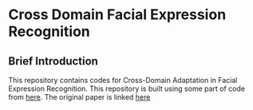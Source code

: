 #  Cross Domain Facial Expression Recognition
## Brief Introduction
This repository contains codes for Cross-Domain Adaptation in Facial Expression Recognition. This repository is built using some part of code from [here](https://github.com/HCPLab-SYSU/CD-FER-Benchmark). The original paper is linked [here](https://arxiv.org/abs/2008.00859)

